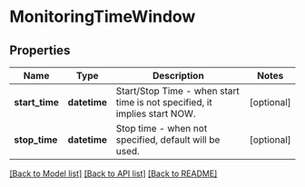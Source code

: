 # MonitoringTimeWindow

## Properties
Name | Type | Description | Notes
------------ | ------------- | ------------- | -------------
**start_time** | **datetime** | Start/Stop Time - when start time is not specified, it implies start NOW. | [optional] 
**stop_time** | **datetime** | Stop time - when not specified, default will be used. | [optional] 

[[Back to Model list]](../README.md#documentation-for-models) [[Back to API list]](../README.md#documentation-for-api-endpoints) [[Back to README]](../README.md)


